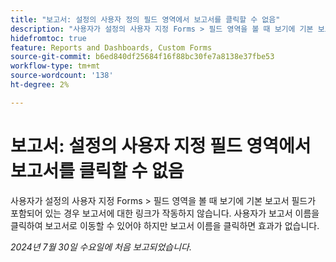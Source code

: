 ```yaml
---
title: "보고서: 설정의 사용자 정의 필드 영역에서 보고서를 클릭할 수 없음"
description: "사용자가 설정의 사용자 지정 Forms > 필드 영역을 볼 때 보기에 기본 보고서 필드가 포함되어 있는 경우 보고서에 대한 링크가 작동하지 않습니다. 사용자가 보고서 이름을 클릭하여 보고서로 이동할 수 있어야 하지만 보고서 이름을 클릭하는 것은 효과가 없습니다."
hidefromtoc: true
feature: Reports and Dashboards, Custom Forms
source-git-commit: b6ed840df25684f16f88bc30fe7a8138e37fbe53
workflow-type: tm+mt
source-wordcount: '138'
ht-degree: 2%

---
```



# 보고서: 설정의 사용자 지정 필드 영역에서 보고서를 클릭할 수 없음

사용자가 설정의 사용자 지정 Forms > 필드 영역을 볼 때 보기에 기본 보고서 필드가 포함되어 있는 경우 보고서에 대한 링크가 작동하지 않습니다. 사용자가 보고서 이름을 클릭하여 보고서로 이동할 수 있어야 하지만 보고서 이름을 클릭하면 효과가 없습니다.

_2024년 7월 30일 수요일에 처음 보고되었습니다._

